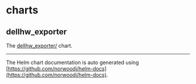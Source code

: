 # charts

## dellhw_exporter

The [dellhw_exporter/](dellhw_exporter/) chart.

***

The Helm chart documentation is auto generated using [https://github.com/norwoodj/helm-docs](https://github.com/norwoodj/helm-docs).
